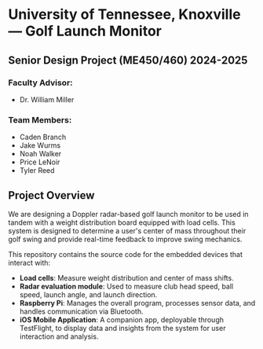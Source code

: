 # University of Tennessee, Knoxville — Golf Launch Monitor

## Senior Design Project (ME450/460) 2024-2025

### Faculty Advisor:
- Dr. William Miller

### Team Members:
- Caden Branch
- Jake Wurms
- Noah Walker
- Price LeNoir
- Tyler Reed


## Project Overview

We are designing a Doppler radar-based golf launch monitor to be used in tandem with a weight distribution board equipped with load cells. This system is designed to determine a user's center of mass throughout their golf swing and provide real-time feedback to improve swing mechanics.

This repository contains the source code for the embedded devices that interact with:
- **Load cells**: Measure weight distribution and center of mass shifts.
- **Radar evaluation module**: Used to measure club head speed, ball speed, launch angle, and launch direction.
- **Raspberry Pi**: Manages the overall program, processes sensor data, and handles communication via Bluetooth.
- **iOS Mobile Application**: A companion app, deployable through TestFlight, to display data and insights from the system for user interaction and analysis.
